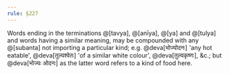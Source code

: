 ```yaml
---
rule: §227
---
```


Words ending in the terminations @[tavya], @[anīya], @[ya] and @[tulya] and words having a similar meaning, may be compounded with any @[subanta] not importing a particular kind; e.g. @deva[भोज्योदनः] 'any hot eatable', @deva[तुल्यश्वेतः] 'of a similar white colour', @deva[तुल्यकृष्णः], &c.; but @deva[भोज्यः ओदनः] as the latter word refers to a kind of food here.